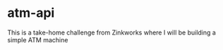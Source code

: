 # atm-api
This is a take-home challenge from Zinkworks where I will be building a simple ATM machine
